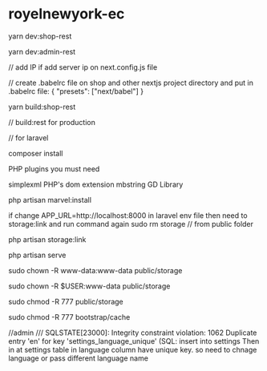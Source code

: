 # royelnewyork-ec

yarn dev:shop-rest

yarn dev:admin-rest

// add IP if add server ip on next.config.js file

// create .babelrc file on shop and other nextjs project directory and put in .babelrc file: { "presets": ["next/babel"] }

yarn build:shop-rest

// build:rest for production

// for laravel

composer install

PHP plugins you must need

simplexml PHP's dom extension mbstring GD Library

php artisan marvel:install

if change APP_URL=http://localhost:8000 in laravel env file then need to storage:link and run command again
sudo rm storage // from public folder

php artisan storage:link

php artisan serve

sudo chown -R www-data:www-data public/storage

sudo chown -R $USER:www-data public/storage

sudo chmod -R 777 public/storage

sudo chmod -R 777 bootstrap/cache

//admin /// SQLSTATE[23000]: Integrity constraint violation: 1062 Duplicate entry 'en' for key 'settings_language_unique' (SQL: insert into settings Then in at settings table in language column have unique key. so need to chnage language or pass different language name
